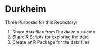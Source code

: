 # Durkheim

Three Purposes for this Repository:
1) Share data files from Durkheim's suicide
2) Share R Scripts for exploring the data
3) Create an R Package for the data files
